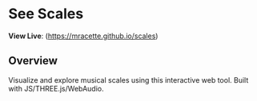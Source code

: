 # See Scales
**View Live**: (https://mracette.github.io/scales)

## Overview

Visualize and explore musical scales using this interactive web tool. Built with JS/THREE.js/WebAudio.
